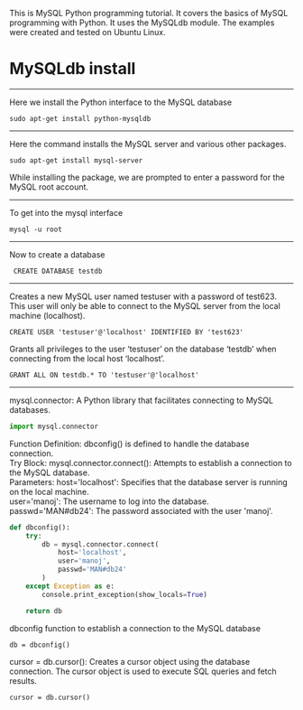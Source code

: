 This is MySQL Python programming tutorial. It covers the basics of MySQL programming with Python. It uses the MySQLdb module. The examples were created and tested on Ubuntu Linux.

# MySQLdb install
---
Here we install the Python interface to the MySQL database
```linux-terminal
sudo apt-get install python-mysqldb
```
---
Here the command installs the MySQL server and various other packages.
```
sudo apt-get install mysql-server
```
While installing the package, we are prompted to enter a password for the MySQL root account.

---
To get into the mysql interface
```
mysql -u root
```

---
Now to create a database
```
 CREATE DATABASE testdb
```

---
Creates a new MySQL user named testuser with a password of test623. This user will only be able to connect to the MySQL server from the local machine (localhost).
```
CREATE USER 'testuser'@'localhost' IDENTIFIED BY 'test623'
```
Grants all privileges to the user ‘testuser’ on the database ‘testdb’ when connecting from the local host ‘localhost’.
```
GRANT ALL ON testdb.* TO 'testuser'@'localhost'
```

---
mysql.connector: A Python library that facilitates connecting to MySQL databases.
```python
import mysql.connector
```

Function Definition: dbconfig() is defined to handle the database connection.<br>
Try Block:
mysql.connector.connect(): Attempts to establish a connection to the MySQL database.<br>
Parameters:
host='localhost': Specifies that the database server is running on the local machine.<br>
user='manoj': The username to log into the database.<br>
passwd='MAN#db24': The password associated with the user 'manoj'.<br>
```python
def dbconfig():
    try:
        db = mysql.connector.connect(
            host='localhost',
            user='manoj',
            passwd='MAN#db24'
        )
    except Exception as e:
        console.print_exception(show_locals=True)

    return db
```

dbconfig function to establish a connection to the MySQL database
```
db = dbconfig()
```
cursor = db.cursor(): Creates a cursor object using the database connection. The cursor object is used to execute SQL queries and fetch results.
```
cursor = db.cursor()
```

